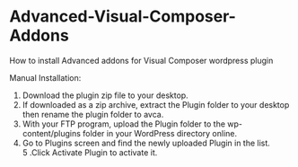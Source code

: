 # Advanced-Visual-Composer-Addons
How to install Advanced addons for Visual Composer wordpress plugin

Manual Installation:  
1. Download the plugin zip file to your desktop.  
2. If downloaded as a zip archive, extract the Plugin folder to your desktop then rename the plugin folder to avca.  
3. With your FTP program, upload the Plugin folder to the wp-content/plugins folder in your WordPress directory online.  
4. Go to Plugins screen and find the newly uploaded Plugin in the list.  
5 .Click Activate Plugin to activate it.  
